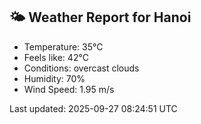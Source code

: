 <!-- WEATHER-START -->
## 🌤 Weather Report for Hanoi

- Temperature: 35°C
- Feels like: 42°C
- Conditions: overcast clouds
- Humidity: 70%
- Wind Speed: 1.95 m/s

Last updated: 2025-09-27 08:24:51 UTC
<!-- WEATHER-END -->

